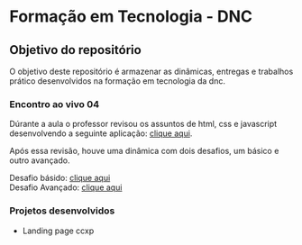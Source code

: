 # Formação em Tecnologia - DNC

<h2>Objetivo do repositório</h2>

O objetivo deste repositório é armazenar as dinâmicas, entregas e trabalhos prático desenvolvidos na formação em tecnologia da dnc. 

<h3>Encontro ao vivo 04</h3>

<p>Dúrante a aula o professor revisou os assuntos de html, css e javascript desenvolvendo a seguinte aplicação: <a href="https://github.com/DevRafaelLima/dnc-encontros/tree/encontro-ao-vivo-4">clique aqui</a>.</p>

<p>Após essa revisão, houve uma dinâmica com dois desafios, um básico e outro avançado.</p>

<p>Desafio básido:  <a href="https://github.com/DevRafaelLima/dnc-encontros/tree/encontro-ao-vivo-04-desafio-basico">clique aqui</a><br>
Desafio Avançado: <a href="https://github.com/DevRafaelLima/dnc-encontros/tree/encontro-ao-vivo-4">clique aqui</a></p>

<h3>Projetos desenvolvidos</h3>

<ul>
    <li>Landing page ccxp</li>
</ul>